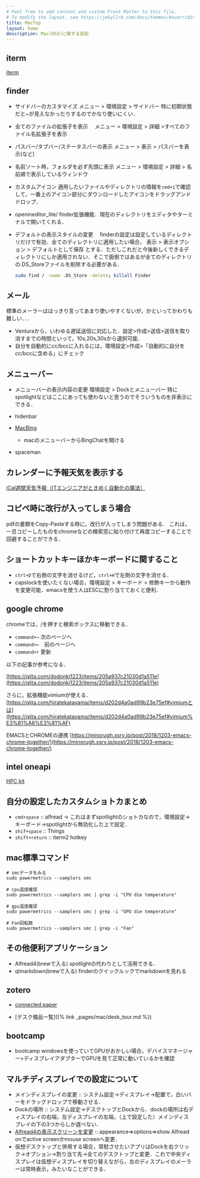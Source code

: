 ```yaml
---
# Feel free to add content and custom Front Matter to this file.
# To modify the layout, see https://jekyllrb.com/docs/themes/#overriding-theme-defaults
title: MacTop
layout: home
description: Mac(OSX)に関する設定
---
```




## iterm

[iterm](iterm.md)


## finder

- サイドバーのカスタマイズ
  メニュー > 環境設定 > サイドバー
  特に初期状態だと~が見えなかったりするのでかなり使いにくい．

- 全てのファイルの拡張子を表示
　メニュー > 環境設定 > 詳細 >すべてのファイル名拡張子を表示 

- パスバー/タブバー/ステータスバーの表示
  メニュー > 表示 > パスバーを表示(など)

- 名前ソート時，フォルダを必ず先頭に表示
  メニュー > 環境設定 > 詳細 > 名前順で表示しているウィンドウ

- カスタムアイコン
  適用したいファイルやディレクトリの情報を`cmd+i`で確認して，一番上のアイコン部分にダウンロードしたアイコンをドラッグアンドドロップ．

- openineditor_lite/
  finder拡張機能．現在のディレクトリをエディタやターミナルで開いてくれる．
  
- デフォルトの表示スタイルの変更
　finderの設定は設定しているディレクトリだけで有効．全てのディレクトリに適用したい場合，
  表示 > 表示オプション > デフォルトとして保存
  とする．ただしこれだと今後新しくできるディレクトリにしか適用されない．そこで面倒ではあるが全てのディレクトリの.DS_Storeファイルを削除する必要がある．
  ```bash
  sudo find / -name .DS_Store -delete; killall Finder
  ```

## メール

標準のメーラーははっきり言ってあまり使いやすくないが，かといってかわりも難しい．．．

- Venturaから，いわゆる遅延送信に対応した．設定>作成>送信>送信を取り消すまでの時間といって，10s,20s,30sから選択可能．
- 自分を自動的にcc/bccに入れるには，環境設定>作成>「自動的に自分をcc/bccに含める」にチェック

## メニューバー

- メニューバーの表示内容の変更
  環境設定 > Dockとメニューバー 
  特にspotlightなどはここにあっても使わないと思うのでそういうものを非表示にできる．

- hidenbar
  
- [MacBing](https://goodsnooze.gumroad.com/l/macbing)
  - macのメニューバーからBingChatを開ける
- spaceman
  

## カレンダーに予報天気を表示する

[iCal週間天気予報（ITエンジニアがときめく自動化の魔法）](https://weather.masuipeo.com/)

## コピペ時に改行が入ってしまう場合

pdfの書類をCopy-Pasteする時に，改行が入ってしまう問題がある． これは，一旦コピーしたものをchromeなどの検索窓に貼り付けて再度コピーすることで回避することができる．

## ショートカットキーほかキーボードに関すること

- `ctrl+D`で右側の文字を消せるけど，`ctrl+H`で左側の文字を消せる．
- capslockを使いたくない場合，環境設定 > キーボード > 修飾キーから動作を変更可能．emacsを使う人はESCに割り当てておくと便利．


## google chrome

chromeでは，/を押すと検索ボックスに移動できる．

- `command+→` 次のページへ
- `command+←`　前のページへ
- `command+r` 更新

以下の記事が参考になる．

[https://qiita.com/dodonki1223/items/205a937c21030d1a511e](https://qiita.com/dodonki1223/items/205a937c21030d1a511e)


さらに，拡張機能vimiumが使える．
[https://qiita.com/hiratekatayama/items/d202d4a0ad99b23e75ef#vimiumとは](https://qiita.com/hiratekatayama/items/d202d4a0ad99b23e75ef#vimium%E3%81%A8%E3%81%AF)

EMACSとCHROMEの連携
[https://minorugh.xsrv.jp/post/2018/1203-emacs-chrome-together/](https://minorugh.xsrv.jp/post/2018/1203-emacs-chrome-together/)



## intel oneapi

[HPC kit](https://software.intel.com/content/www/us/en/develop/tools/oneapi/hpc-toolkit/download.html)

## 自分の設定したカスタムショトカまとめ

- `cmd+space` :: alfread → これはまずspotlightのショトカなので，環境設定→キーボード→spotlightから無効化した上で設定．
- `shif+space`   :: Things
- `shift+return` :: iterm2 hotkey

## mac標準コマンド

```
# smcデータをみる
sudo powermetrics --samplers smc

# cpu温度確認
sudo powermetrics --samplers smc | grep -i "CPU die temperature"

# gpu温度確認
sudo powermetrics --samplers smc | grep -i "GPU die temperature"

# Fan回転数
sudo powermetrics --samplers smc | grep -i "Fan"
```

## その他便利アプリケーション

- Alfread4(brewで入る)
  spotlightの代わりとして活用できる．
- qlmarkdown(brewで入る)
  finderのクイックルックでmarkdownを見れる

## zotero
<!-- 
https://ohdachi.github.io/ohdachi_lab/researches/2018/02/02/zotero_zotfile.html
-->


- [connected paper](https://www.connectedpapers.com/)
<!--
https://note.com/sangmin/n/n92321e835bc2
-->

- [デスク備品一覧]({% link _pages/mac/desk_tour.md %})

## bootcamp

- bootcamp windowsを使っていてGPUがおかしい場合，デバイスマネージャー>ディスプレイアダプターでGPUを見て正常に動いているかを確認


## マルチディスプレイでの設定について

- メインディスプレイの変更 :: システム設定->ディスプレイ->配置で，白いバーをドラッグドロップで移動させる．
- Dockの場所 :: システム設定->デスクトップとDockから．dockの場所は右ディスプレイの右端，左ディスプレイの左端，（上で設定した）メインディスプレイの下の3つからしか選べない．
- [Alfread4の表示スクリーンを変更](https://parashuto.com/rriver/tools/alfred-on-multiple-displays) :: appearance=>options=>show Alfread onでactive screenかmouse screenへ変更．
- 仮想デスクトップと併用する場合，常駐させたいアプリはDockを右クリック->オプション->割り当て先->全てのデスクトップと変更．これで中央ディスプレイは仮想ディスプレイを切り替えながら，左のディスプレイのメーラーは常時表示，みたいなことができる．
